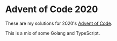 # Advent of Code 2020

These are my solutions for 2020's [Advent of Code](https://adventofcode.com/).

This is a mix of some Golang and TypeScript.
